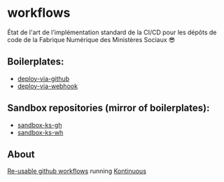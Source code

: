 # workflows

État de l'art de l'implémentation standard de la CI/CD pour les dépôts de code de la Fabrique Numérique des Ministères Sociaux 😎

## Boilerplates:
- [deploy-via-github](https://github.com/SocialGouv/workflows/tree/master/boilerplates/ks-wh)
- [deploy-via-webhook](https://github.com/SocialGouv/workflows/tree/master/boilerplates/ks-gh)

## Sandbox repositories (mirror of boilerplates):
- [sandbox-ks-gh](https://github.com/SocialGouv/sandbox-ks-gh/)
- [sandbox-ks-wh](https://github.com/SocialGouv/sandbox-ks-wh/)

## About
[Re-usable github workflows](https://docs.github.com/en/actions/using-workflows/reusing-workflows) running [Kontinuous](https://socialgouv.github.io/kontinuous/)